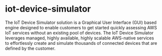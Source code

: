 # iot-device-simulator
The IoT Device Simulator solution is a Graphical User Interface (GUI) based engine designed to enable customers to get started quickly assessing AWS IoT services without an existing pool of devices. The IoT Device Simulator leverages managed, highly available, highly scalable AWS-native services to effortlessly create and simulate thousands of connected devices that are defined by the customer.
